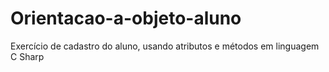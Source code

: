 # Orientacao-a-objeto-aluno
Exercício de cadastro do aluno, usando atributos e métodos em linguagem C Sharp
